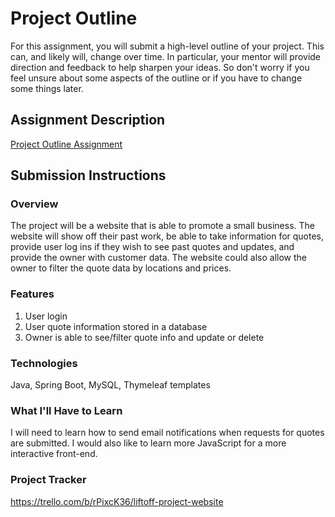 # Project Outline
For this assignment, you will submit a high-level outline of your project. This can, and likely will, change over time. In particular, your mentor will provide direction and feedback to help sharpen your ideas. So don't worry if you feel unsure about some aspects of the outline or if you have to change some things later.

## Assignment Description
[Project Outline Assignment](https://education.launchcode.org/liftoff/modules/assignments/project-outline)

## Submission Instructions

### Overview
The project will be a website that is able to promote a small business. 
The website will show off their past work, be able to take information for quotes,
provide user log ins if they wish to see past quotes and updates, and provide the
owner with customer data. The website could also allow the owner to filter the
quote data by locations and prices.

### Features
1. User login
2. User quote information stored in a database
3. Owner is able to see/filter quote info and update or delete

### Technologies
Java, Spring Boot, MySQL, Thymeleaf templates

### What I'll Have to Learn
I will need to learn how to send email notifications when requests for quotes 
are submitted. I would also like to learn more JavaScript for a more interactive
front-end. 

### Project Tracker
https://trello.com/b/rPixcK36/liftoff-project-website
